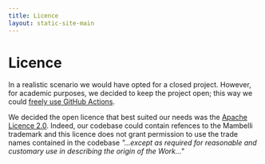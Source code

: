 ```yaml
---
title: Licence
layout: static-site-main
---
```


# Licence

In a realistic scenario we would have opted for a closed project. However, for academic purposes,
we decided to keep the project open; this way we could
[freely use GitHub Actions](https://docs.github.com/en/billing/managing-billing-for-github-actions/about-billing-for-github-actions).

We decided the open licence that best suited our needs was the
[Apache Licence 2.0](https://www.apache.org/licenses/LICENSE-2.0). Indeed, our codebase could contain
refences to the Mambelli trademark and this licence does not grant permission to use the trade
names contained in the codebase
_"...except as required for reasonable and customary use in describing the origin of the Work..."_
